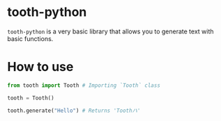 # tooth-python
`tooth-python` is a very basic library that allows you to generate text with basic functions.

# How to use
```python
from tooth import Tooth # Importing `Tooth` class

tooth = Tooth()

tooth.generate("Hello") # Returns 'Toothハ'
```
